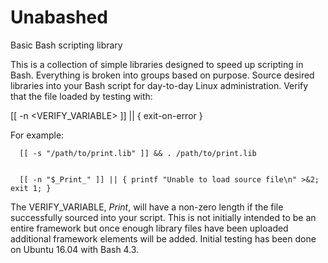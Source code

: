# Unabashed
Basic Bash scripting library

This is a collection of simple libraries designed to speed up scripting in Bash. Everything is broken into groups based on purpose. 
Source desired libraries into your Bash script for day-to-day Linux administration. Verify that the file loaded by testing with:

  [[ -n <VERIFY_VARIABLE> ]] || { exit-on-error }

  For example:
  
      [[ -s "/path/to/print.lib" ]] && . /path/to/print.lib
      
      
      [[ -n "$_Print_" ]] || { printf "Unable to load source file\n" >&2; exit 1; }


The VERIFY_VARIABLE, _Print_, will have a non-zero length if the file successfully sourced into your script. This is not initially
intended to be an entire framework but once enough library files have been uploaded additional framework elements will be added.
Initial testing has been done on Ubuntu 16.04 with Bash 4.3. 
